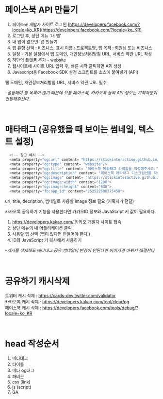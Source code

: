 # 페이스북 API 만들기
1. 페이스북 개발자 사이트 로그인 [https://developers.facebook.com/?locale=ko_KR](https://developers.facebook.com/?locale=ko_KR)
2. 로그인 후, 상단 메뉴 '내 앱'
3. 내 앱이 없으면 '앱 만들기'
4. 앱 유형 선택 : 비즈니스, 표시 이름 : 프로젝트명, 앱 목적 : 회원님 또는 비즈니스
5. 설정 - 기본 설정에서 앱 도메인, 개인정보처리방침 URL, 서비스 약관 URL 작성
6. 하단의 플랫폼 추가 - website
7. 웹사이트에 사이트 URL 입력 후, 빠른 시작 클릭하면 API 생성
8. Javascript용 Facebook SDK 설정 스크립트를 소스에 붙여넣기 (API)

웹 도메인, 개인정보처리방침 URL, 서비스 약관 URL 필수

*-설정해야 할 목록이 많기 때문에 보통 페이스북, 카카오톡 등의 API 정보는 기획자분이 전달해주신다.*

<br>

# 매타태그 (공유했을 때 보이는 썸네일, 텍스트 설정)
```swift
  <!-- 참고 예시 -->
  <meta property="og:url" content= "https://stickinteractive.github.io/fint-event/"/>
  <meta property="og:type" content= "website"/>
  <meta property="og:title" content= "페이스북 메타태그 타이틀을 작성해주세요."/>
  <meta property="og:description" content= "페이스북 메타태그 디스크립션을 작성해주세요."/>
  <meta property="og:image" content= "https://stickinteractive.github.io/fint-event/assets/image/share_facebook.jpg"/><!-- 공유할 썸네일 이미지의 절대경로 작성 -->
  <meta property="og:image:width" content="1200">
  <meta property="og:image:height" content="630">
  <meta property="fb:app_id" content="252522600275458">
```

url, title, decription, 썸네일로 사용할 image 정보 필요 (기획자가 전달)

카카오톡 공유하기 기능을 사용한다면 카카오ID 정보와 JavaScript 키 값이 필요하다.  
1. https://developers.kakao.com/ 카카오 개발자 사이트 접속
2. 상단 메뉴의 내 어플리케이션 클릭
3. 사용할 앱 선택 (앱이 없다면 만들어야 한다.)
4. ID와 JavaScript 키 복사해서 사용하기

*-캐시를 삭제해도 매타태그 공유 썸네일이 변경이 안된다면 이미지명 바꿔서 해결한다.*

<br>

# 공유하기 캐시삭제
트위터 캐시 삭제 : https://cards-dev.twitter.com/validator  
카카오톡 캐시 삭제 : https://developers.kakao.com/tool/clear/og  
페이스북 캐시 삭제 : https://developers.facebook.com/tools/debug/?locale=ko_KR

<br>

# head 작성순서
1. 메타태그
2. 타이틀
3. 메타 og태그
4. 파비콘
5. css (link)
6. js (script)
7. GA
